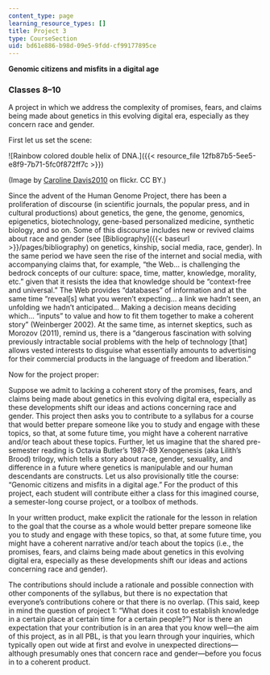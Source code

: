 ```yaml
---
content_type: page
learning_resource_types: []
title: Project 3
type: CourseSection
uid: bd61e886-b98d-09e5-9fdd-cf99177895ce
---
```


**Genomic citizens and misfits in a digital age**

### Classes 8–10

A project in which we address the complexity of promises, fears, and claims being made about genetics in this evolving digital era, especially as they concern race and gender.

First let us set the scene:

![Rainbow colored double helix of DNA.]({{< resource_file 12fb87b5-5ee5-e8f9-7b71-5fc0f872ff7c >}})  

(Image by [Caroline Davis2010](https://www.flickr.com/photos/53416677@N08/4972914961/in/dateposted/) on flickr. CC BY.)

Since the advent of the Human Genome Project, there has been a proliferation of discourse (in scientific journals, the popular press, and in cultural productions) about genetics, the gene, the genome, genomics, epigenetics, biotechnology, gene-based personalized medicine, synthetic biology, and so on. Some of this discourse includes new or revived claims about race and gender (see [Bibliography]({{< baseurl >}}/pages/bibliography) on genetics, kinship, social media, race, gender). In the same period we have seen the rise of the internet and social media, with accompanying claims that, for example, “the Web… is challenging the bedrock concepts of our culture: space, time, matter, knowledge, morality, etc.” given that it resists the idea that knowledge should be “context-free and universal.” The Web provides “databases” of information and at the same time “reveal\[s\] what you weren’t expecting… a link we hadn’t seen, an unfolding we hadn’t anticipated… Making a decision means deciding which… “inputs” to value and how to fit them together to make a coherent story” (Weinberger 2002). At the same time, as internet skeptics, such as Morozov (2011), remind us, there is a “dangerous fascination with solving previously intractable social problems with the help of technology \[that\] allows vested interests to disguise what essentially amounts to advertising for their commercial products in the language of freedom and liberation.”

Now for the project proper:

Suppose we admit to lacking a coherent story of the promises, fears, and claims being made about genetics in this evolving digital era, especially as these developments shift our ideas and actions concerning race and gender. This project then asks you to contribute to a syllabus for a course that would better prepare someone like you to study and engage with these topics, so that, at some future time, you might have a coherent narrative and/or teach about these topics. Further, let us imagine that the shared pre-semester reading is Octavia Butler’s 1987-89 Xenogenesis (aka Lilith’s Brood) trilogy, which tells a story about race, gender, sexuality, and difference in a future where genetics is manipulable and our human descendants are constructs. Let us also provisionally title the course: “Genomic citizens and misfits in a digital age.” For the product of this project, each student will contribute either a class for this imagined course, a semester-long course project, or a toolbox of methods.

In your written product, make explicit the rationale for the lesson in relation to the goal that the course as a whole would better prepare someone like you to study and engage with these topics, so that, at some future time, you might have a coherent narrative and/or teach about the topics (i.e., the promises, fears, and claims being made about genetics in this evolving digital era, especially as these developments shift our ideas and actions concerning race and gender).

The contributions should include a rationale and possible connection with other components of the syllabus, but there is no expectation that everyone’s contributions cohere or that there is no overlap. (This said, keep in mind the question of project 1: “What does it cost to establish knowledge in a certain place at certain time for a certain people?”) Nor is there an expectation that your contribution is in an area that you know well—the aim of this project, as in all PBL, is that you learn through your inquiries, which typically open out wide at first and evolve in unexpected directions—although presumably ones that concern race and gender—before you focus in to a coherent product.